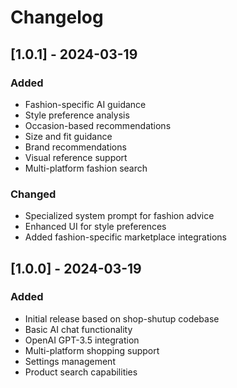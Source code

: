 # Changelog

## [1.0.1] - 2024-03-19
### Added
- Fashion-specific AI guidance
- Style preference analysis
- Occasion-based recommendations
- Size and fit guidance
- Brand recommendations
- Visual reference support
- Multi-platform fashion search

### Changed
- Specialized system prompt for fashion advice
- Enhanced UI for style preferences
- Added fashion-specific marketplace integrations

## [1.0.0] - 2024-03-19
### Added
- Initial release based on shop-shutup codebase
- Basic AI chat functionality
- OpenAI GPT-3.5 integration
- Multi-platform shopping support
- Settings management
- Product search capabilities 